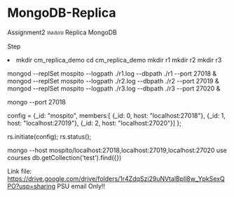 # MongoDB-Replica
Assignment2 ทดสอบ Replica MongoDB

Step

<li> mkdir cm_replica_demo
cd cm_replica_demo
mkdir r1
mkdir r2
mkdir r3

mongod --replSet mospito --logpath ./r1.log --dbpath ./r1 --port 27018 &
mongod --replSet mospito --logpath ./r2.log --dbpath ./r2 --port 27019 &
mongod --replSet mospito --logpath ./r3.log --dbpath ./r3 --port 27020 &


mongo --port 27018

config = {_id: "mospito", members:[
 {_id: 0, host: "localhost:27018"},
 {_id: 1, host: "localhost:27019"},
 {_id: 2, host: "localhost:27020"}]
};

rs.initiate(config);
rs.status();

mongo --host mospito/localhost:27018,localhost:27019,localhost:27020
use courses
db.getCollection('test').find({})



Link file: https://drive.google.com/drive/folders/1r4ZdqSzi29uNVtalBpll8w_YpkSexQPO?usp=sharing
PSU email Only!!
